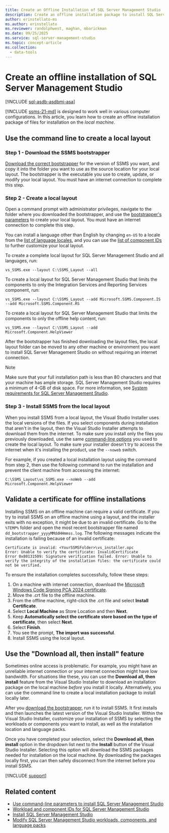 ```yaml
---
title: Create an Offline Installation of SQL Server Management Studio
description: Create an offline installation package to install SQL Server Management Studio (SSMS) offline when you have an unreliable internet connection or low bandwidth.
author: erinstellato-ms
ms.author: erinstellato
ms.reviewer: randolphwest, maghan, mbarickman
ms.date: 09/25/2025
ms.service: sql-server-management-studio
ms.topic: concept-article
ms.collection:
  - data-tools
---
```

# Create an offline installation of SQL Server Management Studio

[!INCLUDE [sql-asdb-asdbmi-asa](../includes/applies-to-version/sql-asdb-asdbmi-asa.md)]

[!INCLUDE [ssms-21-md](../includes/ssms-21-md.md)] is designed to work well in various computer configurations. In this article, you learn how to create an offline installation package of files for installation on the *local machine*.

## Use the command line to create a local layout

### Step 1 - Download the SSMS bootstrapper

[Download the correct bootstrapper](install.md) for the version of SSMS you want, and copy it into the folder you want to use as the source location for your local layout. The bootstrapper is the executable you use to create, update, or modify your local layout. You must have an internet connection to complete this step.

### Step 2 - Create a local layout

Open a command prompt with administrator privileges, navigate to the folder where you downloaded the bootstrapper, and use the [bootstrapper's parameters](command-line-parameters.md#layout-command-and-command-line-parameters) to create your local layout. You must have an internet connection to complete this step.

You can install a language other than English by changing `en-US` to a locale from the [list of language locales](command-line-parameters.md#list-of-language-locales), and you can use the [list of component IDs](workload-component-ids.md) to further customize your local layout.

To create a complete local layout for SQL Server Management Studio and all languages, run:

```console
vs_SSMS.exe --layout C:\SSMS_Layout --all
```

To create a local layout for SQL Server Management Studio that limits the components to only the Integration Services and Reporting Services component, run:

```console
vs_SSMS.exe --layout C:\SSMS_Layout --add Microsoft.SSMS.Component.IS --add Microsoft.SSMS.Component.RS
```

To create a local layout for SQL Server Management Studio that limits the components to only the offline help content, run:

```console
vs_SSMS.exe --layout C:\SSMS_Layout --add Microsoft.Component.HelpViewer
```

After the bootstrapper has finished downloading the layout files, the local layout folder can be moved to any other machine or environment you want to install SQL Server Management Studio on without requiring an internet connection.

> [!NOTE]  
> Make sure that your full installation path is less than 80 characters and that your machine has ample storage. SQL Server Management Studio requires a minimum of 4-GB of disk space. For more information, see [System requirements for SQL Server Management Studio](../system-requirements.md).

### Step 3 - Install SSMS from the local layout

When you install SSMS from a local layout, the Visual Studio Installer uses the local versions of the files. If you select components during installation that aren't in the layout, then the Visual Studio Installer attempts to download them from the internet. To make sure you install only the files you previously downloaded, use the same [command-line options](command-line-parameters.md) you used to create the local layout. To make sure your installer doesn't try to access the internet when it's installing the product, use the `--noweb` switch.

For example, if you created a local installation layout using the command from step 2, then use the following command to run the installation and prevent the client machine from accessing the internet:

```console
C:\SSMS_Layout\vs_SSMS.exe --noWeb --add Microsoft.Component.HelpViewer
```

## Validate a certificate for offline installations

Installing SSMS on an offline machine can require a valid certificate. If you try to install SSMS on an offline machine using a layout, and the installer exits with no exception, it might be due to an invalid certificate. Go to the `%TEMP%` folder and open the most recent bootstrapper file named `dd_bootstrapper_yyyyMMddHHmmss.log`. The following messages indicate the installation is failing because of an invalid certificate:

```output
Certificate is invalid: <YourSSMSFolder>\vs_installer.opc
Error: Unable to verify the certificate: InvalidCertificate
Error 0x80131509: Signature verification failed. Error: Unable to verify the integrity of the installation files: the certificate could not be verified.
```

To ensure the installation completes successfully, follow these steps:

1. On a machine with internet connection, download the [Microsoft Windows Code Signing PCA 2024 certificate](https://www.microsoft.com/pkiops/certs/Microsoft%20Windows%20Code%20Signing%20PCA%202024.crt).
1. Move the .crt file to the offline machine.
1. From the offline machine, right-click the .crt file and select **Install Certificate**.
1. Select **Local Machine** as Store Location and then **Next**.
1. Keep **Automatically select the certificate store based on the type of certificate**, then select **Next**.
1. Select **Finish**.
1. You see the prompt, **The import was successful**.
1. Install SSMS using the local layout.

## Use the "Download all, then install" feature

Sometimes online access is problematic. For example, you might have an unreliable internet connection or your internet connection might have low bandwidth. For situations like these, you can use the **Download all, then install** feature from the Visual Studio Installer to download an installation package on the local machine *before* you install it locally. Alternatively, you can use the command line to create a local installation package to install locally later.

After you [download the bootstrapper](#step-1---download-the-ssms-bootstrapper), run it to install SSMS. It first installs and then launches the latest version of the Visual Studio Installer. Within the Visual Studio Installer, customize your installation of SSMS by selecting the workloads or components you want to install, as well as the installation location and language packs.

Once you have completed your selection, select the **Download all, then install** option in the dropdown list next to the **Install** button of the Visual Studio Installer. Selecting this option will download the SSMS packages needed for installation on the local machine. By downloading the packages locally first, you can then safely disconnect from the internet before you install SSMS.

[!INCLUDE [support](../includes/support.md)]

## Related content

- [Use command-line parameters to install SQL Server Management Studio](command-line-parameters.md)
- [Workload and component IDs for SQL Server Management Studio](workload-component-ids.md)
- [Install SQL Server Management Studio](install.md)
- [Modify SQL Server Management Studio workloads, components, and language packs](modify.md)
